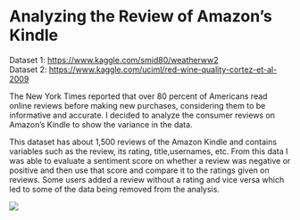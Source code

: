 # Analyzing the Review of Amazon’s Kindle

Dataset 1: https://www.kaggle.com/smid80/weatherww2 <br />
Dataset 2: https://www.kaggle.com/uciml/red-wine-quality-cortez-et-al-2009 <br />

The New York Times reported that over 80 percent of Americans read online reviews before making new purchases, considering them to be informative and accurate. I decided to analyze the consumer reviews on Amazon’s Kindle to show the variance in the data.


This dataset has about 1,500 reviews of the Amazon Kindle and contains variables such as the review, its rating, title,usernames, etc. From this data I was able to evaluate a sentiment score on whether a review was negative or positive and then use that score and compare it to the ratings given on reviews. Some users added a review without a rating and vice versa which led to some of the data being removed from the analysis.

<img src="img/img1.jpg">
